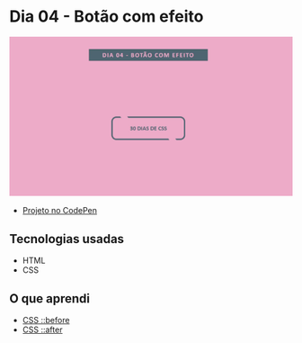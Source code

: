 # Dia 04 - Botão com efeito

![Imagem](img/dia04.gif)

- [Projeto no CodePen](https://codepen.io/plgisele/pen/PoWyJJY)

## Tecnologias usadas

- HTML
- CSS

## O que aprendi

- [CSS ::before](https://www.w3schools.com/cssref/sel_before.asp)
- [CSS ::after](https://www.w3schools.com/cssref/sel_after.asp)